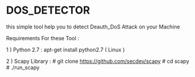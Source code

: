 # DOS_DETECTOR

this simple tool help you to detect Deauth_DoS Attack on your Machine

Requirements For these Tool :

1 ) Python 2.7 : apt-get install python2.7 ( Linux )

2 ) Scapy Library : # git clone https://github.com/secdev/scapy # cd scapy # ./run_scapy



